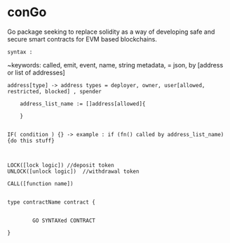 # conGo

Go package seeking to replace solidity as a way of developing safe and secure smart contracts for EVM based blockchains. 

    
    syntax : 
    
~keywords:
    called, 
    emit,
    event, 
    name, string
    metadata, = json,
    by [address or list of addresses] 

    address[type] -> address types = deployer, owner, user[allowed, restricted, blocked] , spender
        
        address_list_name := []address[allowed]{

        }


    IF( condition ) {} -> example : if (fn() called by address_list_name) {do this stuff}



    LOCK([lock logic]) //deposit token 
    UNLOCK([unlock logic])  //withdrawal token

    CALL([function name])




~~~~~~~~~~~~~~~~~~~~~~~~~~~~~~~~~~~~~~~~~~~~~~~

type contractName contract {


        GO SYNTAXed CONTRACT

}

~~~~~~~~~~~~~~~~~~~~~~~~~~~~~~~~~~~~~~~~~~~~~~~


